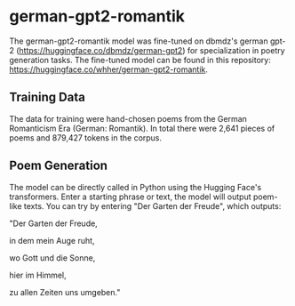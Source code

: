 # german-gpt2-romantik

The german-gpt2-romantik model was fine-tuned on dbmdz's german gpt-2 (https://huggingface.co/dbmdz/german-gpt2) for specialization in poetry generation tasks. The fine-tuned model can be found in this repository: https://huggingface.co/whher/german-gpt2-romantik.

## Training Data
The data for training were hand-chosen poems from the German Romanticism Era (German: Romantik). In total there were 2,641 pieces of poems and 879,427 tokens in the corpus.

## Poem Generation
The model can be directly called in Python using the Hugging Face's transformers. Enter a starting phrase or text, the model will output poem-like texts. You can try by entering "Der Garten der Freude", which outputs:

"Der Garten der Freude,

in dem mein Auge ruht,

wo Gott und die Sonne,

hier im Himmel,

zu allen Zeiten uns umgeben."
